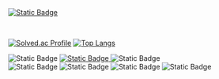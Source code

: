 <a href="https://yhames.tistory.com/" target="_blank">
  <img alt="Static Badge" src="https://img.shields.io/badge/Blog-%23A07DC4?style=for-the-badge&logo=tistory">
</a>

﻿<div>
  [![Solved.ac Profile](http://mazassumnida.wtf/api/generate_badge?boj=yhames)](https://solved.ac/yhames)
  [![Top Langs](https://github-readme-stats.vercel.app/api/top-langs/?username=yhames&langs_count=6&layout=compact)](https://github.com/yhames/yhames)
</div>

<div>
  <img alt="Static Badge" src="https://img.shields.io/badge/42Seoul-%23000000?style=for-the-badge&logo=42">
  <a href="https://www.udemy.com/user/bagjeongu-34" target="_blank">
    <img alt="Static Badge" src="https://img.shields.io/badge/Udemy-%23A435F0?style=for-the-badge&logo=udemy&logoColor=%23FFFFFF">  
  </a>
  <img alt="Static Badge" src="https://img.shields.io/badge/inflearn-%2364c681?style=for-the-badge">  
</div>

<div>
  <img alt="Static Badge" src="https://img.shields.io/badge/C-%23A8B9CC?style=for-the-badge&logo=C&logoColor=%23FFFFFF">
  <img alt="Static Badge" src="https://img.shields.io/badge/C%2B%2B-%2300599C?style=for-the-badge&logo=C%2B%2B">
  <img alt="Static Badge" src="https://img.shields.io/badge/Spring-%236DB33F?style=for-the-badge&logo=Spring&logoColor=%23FFFFFF">  
  <img alt="Static Badge" src="https://img.shields.io/badge/NestJS-%23E0234E?style=for-the-badge&logo=nestjs">
</div>
